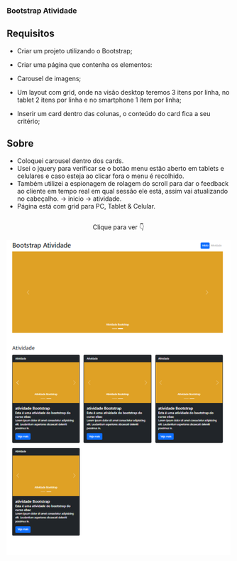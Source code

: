 ### Bootstrap Atividade

## Requisitos

- Criar um projeto utilizando o Bootstrap;

- Criar uma página que contenha os elementos:

- Carousel de imagens;

- Um layout com grid, onde na visão desktop teremos 3 itens por linha, no tablet 2 itens por linha e no smartphone 1 item por linha;

- Inserir um card dentro das colunas, o conteúdo do card fica a seu critério;

## Sobre
- Coloquei carousel dentro dos cards.
- Usei o jquery para verificar se o botão menu estão aberto em tablets e celulares e caso esteja ao clicar fora o menu é recolhido.
- Também utilizei a espionagem de rolagem do scroll para dar o feedback ao cliente em tempo real em qual sessão ele está, assim vai atualizando no cabeçalho. -> inicio -> atividade.
- Página está com grid para PC, Tablet & Celular.

##

<p align="center">Clique para ver 👇</p>

<p align="center">
    <a href="https://ebac-modulo-bootstrap-avancado-atividade.vercel.app/">
        <img src="image/atividadeBootstrap.png" alt="imagem da atividade de bootstrap"></img>
    </a>
</p>